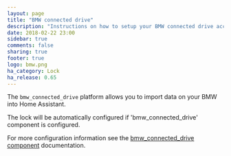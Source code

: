 ```yaml
---
layout: page
title: "BMW connected drive"
description: "Instructions on how to setup your BMW connected drive account with Home Assistant."
date: 2018-02-22 23:00
sidebar: true
comments: false
sharing: true
footer: true
logo: bmw.png
ha_category: Lock
ha_release: 0.65
---
```



The `bmw_connected_drive` platform allows you to import data on your BMW into Home Assistant.

The lock will be automatically configured if 'bmw_connected_drive' component is configured.

For more configuration information see the [bmw_connected_drive component](/components/bmw_connected_drive/) documentation.
